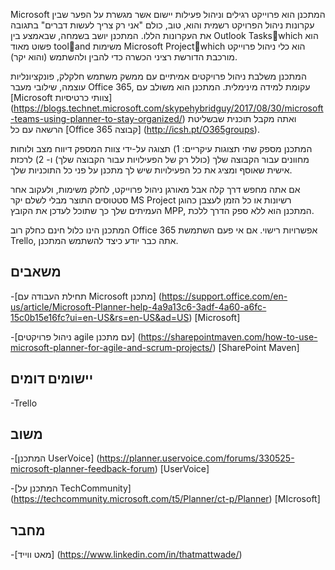 

Microsoft המתכנן הוא פרוייקט רגילים וניהול פעילות יישום אשר מגשרת על הפער שבין עקרונות ניהול הפרויקט רשמית והוא, טוב, כולם "אני רק צריך לעשות דברים" בתגובה את העקרונות הללו. המתכנן יושב בשמחה, שבאמצע בין Outlook Taskswhich הוא פשוט מאוד tooland משימות Microsoft Projectwhich הוא כלי ניהול פרוייקט מורכבת הדורשת רציני הכשרה כדי להבין ולהשתמש (והוא יקר). 

המתכנן משלבת ניהול פרויקטים אמיתיים עם ממשק משתמש חלקלק, פונקציונליות עוצמה, שילובי מעבר Office 365, עקומת למידה מינימלית. המתכנן הוא משולב עם [Microsoft צוותי כרטיסיות] (https://blogs.technet.microsoft.com/skypehybridguy/2017/08/30/microsoft-teams-using-planner-to-stay-organized/) ואתה מקבל תוכנית שבשליטת הרשאה עם כל [Office 365 קבוצה] (http://icsh.pt/O365groups).

המתכנן מספק שתי תצוגות עיקריים: 1) תצוגה על-ידי צוות המספק דיווח מצב ולוחות מחוונים עבור הקבוצה שלך (כולל רק של הפעילויות עבור הקבוצה שלך) ו- 2) לרכזת אישית שאוסף ומציג את כל הפעילויות שיש לך מתכנן על פני כל התוכניות שלך.

אם אתה מחפש דרך קלה אבל מאורגן ניהול פרוייקט, לחלק משימות, ולעקוב אחר סטטוסים התוצר מבלי לשלם יקר MS Project רשיונות או כל הזמן לעצבן כהוגן העמיתים שלך כך שתוכל לעדכן את הקובץ MPP, המתכנן הוא ללא ספק הדרך ללכת.

המתכנן הינו כלול חינם כחלק רוב Office 365 אפשרויות רישוי. אם אי פעם השתמשת Trello, אתה כבר יודע כיצד להשתמש המתכנן.

משאבים
---------

-[תחילת העבודה עם Microsoft מתכנן] (https://support.office.com/en-us/article/Microsoft-Planner-help-4a9a13c6-3adf-4a60-a6fc-15c0b15e16fc?ui=en-US&rs=en-US&ad=US)
    \[Microsoft\]

-[ניהול פרויקטים agile עם מתכנן] (https://sharepointmaven.com/how-to-use-microsoft-planner-for-agile-and-scrum-projects/)
    \[SharePoint Maven\]

יישומים דומים
--------------------

-Trello

משוב
---------

-[המתכנן UserVoice] (https://planner.uservoice.com/forums/330525-microsoft-planner-feedback-forum)
    \[UserVoice\]

-[המתכנן על TechCommunity] (https://techcommunity.microsoft.com/t5/Planner/ct-p/Planner)
    \[MIcrosoft\]

מחבר
---------

-[מאט ווייד] (https://www.linkedin.com/in/thatmattwade/)

